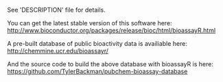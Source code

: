 See 'DESCRIPTION' file for details.

You can get the latest stable version of this software here:
http://www.bioconductor.org/packages/release/bioc/html/bioassayR.html

A pre-built database of public bioactivity data is availiable here:
http://chemmine.ucr.edu/bioassayr/

And the source code to build the above database with bioassayR is here:
https://github.com/TylerBackman/pubchem-bioassay-database

